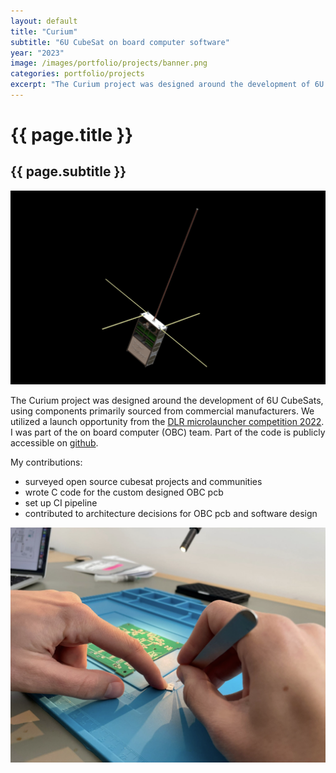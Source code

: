 ```yaml
---
layout: default
title: "Curium"
subtitle: "6U CubeSat on board computer software"
year: "2023"
image: /images/portfolio/projects/banner.png
categories: portfolio/projects
excerpt: "The Curium project was designed around the development of 6U CubeSats, using components primarily sourced from commercial manufacturers."
---
```

<div class="portfolio">

<h1>{{ page.title }}</h1>
<h2>{{ page.subtitle }}</h2>

<section>
<img img="" src="/images/portfolio/projects/banner.png">
</section>
<section>

The Curium project was designed around the development of 6U CubeSats, using components primarily sourced from commercial manufacturers. We utilized a launch opportunity from the <a href="https://www.dlr.de/en/latest/news/2022/02/20220620_go-ahead-for-second-round-of-microlauncher-payload-competition" rel="nofollow">DLR microlauncher competition 2022</a>. I was part of the on board computer (OBC) team. Part of the code is publicly accessible on <a href="https://github.com/Curium-Five">github</a>.

<!--more-->
My contributions:

<p>
<ul>
  <li>surveyed open source cubesat projects and communities</li>
  <li>wrote C code for the custom designed OBC pcb</li>
  <li>set up CI pipeline</li>
  <li>contributed to architecture decisions for OBC pcb and software design</li>
</ul>
</p>

</section>
<section>
<img img="" src="/images/portfolio/projects/pcb.png">
</section>
</div>
